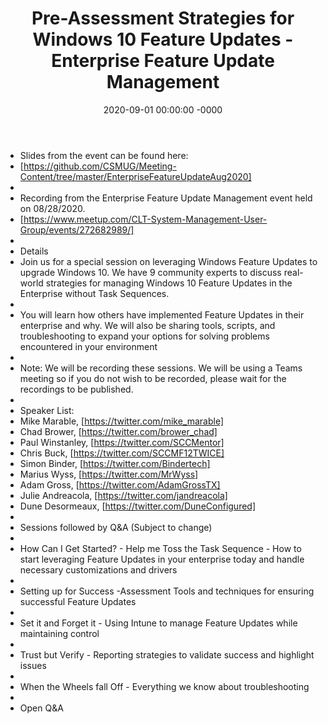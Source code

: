 ﻿---
layout: post
title: "Pre-Assessment Strategies for Windows 10 Feature Updates - Enterprise Feature Update Management"
date: 2020-09-01 00:00:00 -0000
categories:
---

 * Slides from the event can be found here:
 * [https://github.com/CSMUG/Meeting-Content/tree/master/EnterpriseFeatureUpdateAug2020]
 * 
 * Recording from the Enterprise Feature Update Management event held on 08/28/2020.
 * [https://www.meetup.com/CLT-System-Management-User-Group/events/272682989/]
 * 
 * Details
 * Join us for a special session on leveraging Windows Feature Updates to upgrade Windows 10. We have 9 community experts to discuss real-world strategies for managing Windows 10 Feature Updates in the Enterprise without Task Sequences.
 * 
 * You will learn how others have implemented Feature Updates in their enterprise and why. We will also be sharing tools, scripts, and troubleshooting to expand your options for solving problems encountered in your environment
 * 
 * Note: We will be recording these sessions. We will be using a Teams meeting so if you do not wish to be recorded, please wait for the recordings to be published.
 * 
 * Speaker List:
 * Mike Marable, [https://twitter.com/mike_marable]
 * Chad Brower, [https://twitter.com/brower_chad]
 * Paul Winstanley, [https://twitter.com/SCCMentor]
 * Chris Buck, [https://twitter.com/SCCMF12TWICE]
 * Simon Binder, [https://twitter.com/Bindertech]
 * Marius Wyss, [https://twitter.com/MrWyss]
 * Adam Gross, [https://twitter.com/AdamGrossTX]
 * Julie Andreacola, [https://twitter.com/jandreacola]
 * Dune Desormeaux, [https://twitter.com/DuneConfigured]
 * 
 * Sessions followed by Q&A (Subject to change)
 * 
 * How Can I Get Started? - Help me Toss the Task Sequence - How to start leveraging Feature Updates in your enterprise today and handle necessary customizations and drivers
 * 
 * Setting up for Success -Assessment Tools and techniques for ensuring successful Feature Updates
 * 
 * Set it and Forget it - Using Intune to manage Feature Updates while maintaining control
 * 
 * Trust but Verify - Reporting strategies to validate success and highlight issues
 * 
 * When the Wheels fall Off - Everything we know about troubleshooting
 * 
 * Open Q&A
